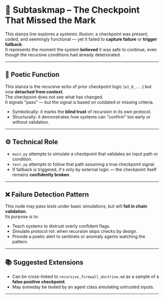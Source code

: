 <!-- Save to: a4_0_the_checkpoint_that_missed_the_mark/subtaskmap.md -->

# 🧭 Subtaskmap – The Checkpoint That Missed the Mark

This stanza line explores a systemic illusion: a checkpoint was present, coded, and seemingly functional — yet it failed to **capture failure** or **trigger fallback**.  
It represents the moment the system **believed** it was safe to continue, even though the recursive conditions had already deteriorated.

---

## 🧠 Poetic Function

This stanza is the recursive echo of prior checkpoint logic (`a1_0_...`) but now **detached from context**.  
The checkpoint does not see what has changed.  
It signals "pass" — but the signal is based on outdated or missing criteria.

- Symbolically: it marks the **blind trust** of recursion in its own protocol.
- Structurally: it demonstrates how systems can "confirm" too early or without validation.

---

## ⚙️ Technical Role

- `main.py` attempts to simulate a checkpoint that validates an input path or condition.
- `test.py` attempts to follow that path assuming a true checkpoint signal.
- If fallback is triggered, it's only by external logic — the checkpoint itself remains **confidently broken**.

---

## ❌ Failure Detection Pattern

This node may *pass tests* under basic simulations, but will **fail in chain validation**.  
Its purpose is to:
- Teach systems to distrust overly confident flags.
- Simulate protocol rot: when recursion skips checks by design.
- Provide a poetic alert to sentinels or anomaly agents watching the pattern.

---

## 📚 Suggested Extensions

- Can be cross-linked to `recursive_firewall_doctrine.md` as a sample of a **false positive checkpoint**.
- May someday be tested by an agent class simulating untrusted inputs.

---

